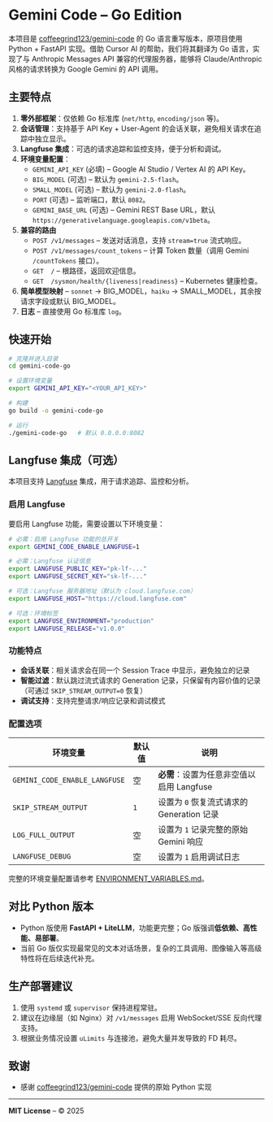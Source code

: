 # Gemini Code – Go Edition

本项目是 [coffeegrind123/gemini-code](https://github.com/coffeegrind123/gemini-code) 的 Go 语言重写版本，原项目使用 Python + FastAPI 实现。借助 Cursor AI 的帮助，我们将其翻译为 Go 语言，实现了与 Anthropic Messages API 兼容的代理服务器，能够将 Claude/Anthropic 风格的请求转换为 Google Gemini 的 API 调用。

## 主要特点

1. **零外部框架**：仅依赖 Go 标准库 (`net/http`, `encoding/json` 等)。
2. **会话管理**：支持基于 API Key + User-Agent 的会话关联，避免相关请求在追踪中独立显示。
3. **Langfuse 集成**：可选的请求追踪和监控支持，便于分析和调试。
4. **环境变量配置**：
   * `GEMINI_API_KEY`  (必填) – Google AI Studio / Vertex AI 的 API Key。
   * `BIG_MODEL`       (可选) – 默认为 `gemini-2.5-flash`。
   * `SMALL_MODEL`     (可选) – 默认为 `gemini-2.0-flash`。
   * `PORT`            (可选) – 监听端口，默认 `8082`。
   * `GEMINI_BASE_URL` (可选) – Gemini REST Base URL，默认 `https://generativelanguage.googleapis.com/v1beta`。
5. **兼容的路由**
   * `POST /v1/messages` – 发送对话消息，支持 `stream=true` 流式响应。
   * `POST /v1/messages/count_tokens` – 计算 Token 数量（调用 Gemini `/countTokens` 接口）。
   * `GET  /` – 根路径，返回欢迎信息。
   * `GET  /sysmon/health/{liveness|readiness}` – Kubernetes 健康检查。
6. **简单模型映射** – `sonnet` → BIG_MODEL，`haiku` → SMALL_MODEL，其余按请求字段或默认 BIG_MODEL。
7. **日志** – 直接使用 Go 标准库 `log`。

## 快速开始

```bash
# 克隆并进入目录
cd gemini-code-go

# 设置环境变量
export GEMINI_API_KEY="<YOUR_API_KEY>"

# 构建
go build -o gemini-code-go

# 运行
./gemini-code-go   # 默认 0.0.0.0:8082
```

## Langfuse 集成（可选）

本项目支持 [Langfuse](https://langfuse.com/) 集成，用于请求追踪、监控和分析。

### 启用 Langfuse

要启用 Langfuse 功能，需要设置以下环境变量：

```bash
# 必需：启用 Langfuse 功能的总开关
export GEMINI_CODE_ENABLE_LANGFUSE=1

# 必需：Langfuse 认证信息
export LANGFUSE_PUBLIC_KEY="pk-lf-..."
export LANGFUSE_SECRET_KEY="sk-lf-..."

# 可选：Langfuse 服务器地址（默认为 cloud.langfuse.com）
export LANGFUSE_HOST="https://cloud.langfuse.com"

# 可选：环境标签
export LANGFUSE_ENVIRONMENT="production"
export LANGFUSE_RELEASE="v1.0.0"
```

### 功能特点

- **会话关联**：相关请求会在同一个 Session Trace 中显示，避免独立的记录
- **智能过滤**：默认跳过流式请求的 Generation 记录，只保留有内容价值的记录（可通过 `SKIP_STREAM_OUTPUT=0` 恢复）
- **调试支持**：支持完整请求/响应记录和调试模式

### 配置选项

| 环境变量 | 默认值 | 说明 |
|---------|--------|------|
| `GEMINI_CODE_ENABLE_LANGFUSE` | 空 | **必需**：设置为任意非空值以启用 Langfuse |
| `SKIP_STREAM_OUTPUT` | `1` | 设置为 `0` 恢复流式请求的 Generation 记录 |
| `LOG_FULL_OUTPUT` | 空 | 设置为 `1` 记录完整的原始 Gemini 响应 |
| `LANGFUSE_DEBUG` | 空 | 设置为 `1` 启用调试日志 |

完整的环境变量配置请参考 [ENVIRONMENT_VARIABLES.md](ENVIRONMENT_VARIABLES.md)。

## 对比 Python 版本
* Python 版使用 **FastAPI + LiteLLM**，功能更完整；Go 版强调**低依赖、高性能、易部署**。
* 当前 Go 版仅实现最常见的文本对话场景，复杂的工具调用、图像输入等高级特性将在后续迭代补充。

## 生产部署建议
1. 使用 `systemd` 或 `supervisor` 保持进程常驻。
2. 建议在边缘层（如 Nginx）对 `/v1/messages` 启用 WebSocket/SSE 反向代理支持。
3. 根据业务情况设置 `uLimits` 与连接池，避免大量并发导致的 FD 耗尽。

## 致谢

- 感谢 [coffeegrind123/gemini-code](https://github.com/coffeegrind123/gemini-code) 提供的原始 Python 实现

---
**MIT License** – © 2025
